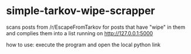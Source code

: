 # simple-tarkov-wipe-scrapper
scans posts from /r/EscapeFromTarkov for posts that have "wipe" in them and complies them into a list running on http://127.0.0.1:5000

how to use:
execute the program and open the local python link
